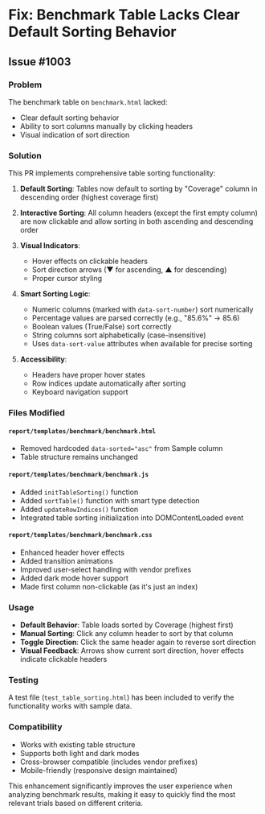 # Fix: Benchmark Table Lacks Clear Default Sorting Behavior

## Issue #1003

### Problem

The benchmark table on `benchmark.html` lacked:

- Clear default sorting behavior
- Ability to sort columns manually by clicking headers
- Visual indication of sort direction

### Solution

This PR implements comprehensive table sorting functionality:

1. **Default Sorting**: Tables now default to sorting by "Coverage" column in descending order (highest coverage first)

2. **Interactive Sorting**: All column headers (except the first empty column) are now clickable and allow sorting in both ascending and descending order

3. **Visual Indicators**:
   - Hover effects on clickable headers
   - Sort direction arrows (▼ for ascending, ▲ for descending)
   - Proper cursor styling

4. **Smart Sorting Logic**:
   - Numeric columns (marked with `data-sort-number`) sort numerically
   - Percentage values are parsed correctly (e.g., "85.6%" → 85.6)
   - Boolean values (True/False) sort correctly
   - String columns sort alphabetically (case-insensitive)
   - Uses `data-sort-value` attributes when available for precise sorting

5. **Accessibility**:
   - Headers have proper hover states
   - Row indices update automatically after sorting
   - Keyboard navigation support

### Files Modified

#### `report/templates/benchmark/benchmark.html`
- Removed hardcoded `data-sorted="asc"` from Sample column
- Table structure remains unchanged

#### `report/templates/benchmark/benchmark.js`
- Added `initTableSorting()` function
- Added `sortTable()` function with smart type detection
- Added `updateRowIndices()` function
- Integrated table sorting initialization into DOMContentLoaded event

#### `report/templates/benchmark/benchmark.css`
- Enhanced header hover effects
- Added transition animations
- Improved user-select handling with vendor prefixes
- Added dark mode hover support
- Made first column non-clickable (as it's just an index)

### Usage

- **Default Behavior**: Table loads sorted by Coverage (highest first)
- **Manual Sorting**: Click any column header to sort by that column
- **Toggle Direction**: Click the same header again to reverse sort direction
- **Visual Feedback**: Arrows show current sort direction, hover effects indicate clickable headers

### Testing

A test file (`test_table_sorting.html`) has been included to verify the functionality works with sample data.

### Compatibility

- Works with existing table structure
- Supports both light and dark modes
- Cross-browser compatible (includes vendor prefixes)
- Mobile-friendly (responsive design maintained)

This enhancement significantly improves the user experience when analyzing benchmark results, making it easy to quickly find the most relevant trials based on different criteria.
